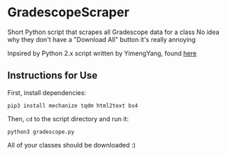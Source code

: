 # GradescopeScraper

Short Python script that scrapes all Gradescope data for a class
No idea why they don't have a "Download All" button it's really annoying

Inpsired by Python 2.x script written by YimengYang, found [here](https://github.com/YimengYang/gradescope)

## Instructions for Use

First, install dependencies:

`pip3 install mechanize tqdm html2text bs4`

Then, `cd` to the script directory and run it:

`python3 gradescope.py`

All of your classes should be downloaded :)
